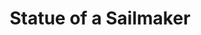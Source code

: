 ---
pid: VP15
title: Statue of a Sailmaker
location_transcription: Penn's Landing
zipcode: '19121'
outside_phl: 
neighborhood: Brewerytown
age: '23'
age_range: 20-29
instagram: 
image_file_name: VP_15.jpg
proposal_transcription: James Forten, ship with sails monument
topic: African Americans,Figure,History,Technology
topic_summary: 0, 0, 0, 0
type: Sculpture Statue
keywords_other: ship
credit: hannahleann
image_labels: 
twitter: 
facebook: 
permalink: "/monuments/vp15/"
layout: item-page
---